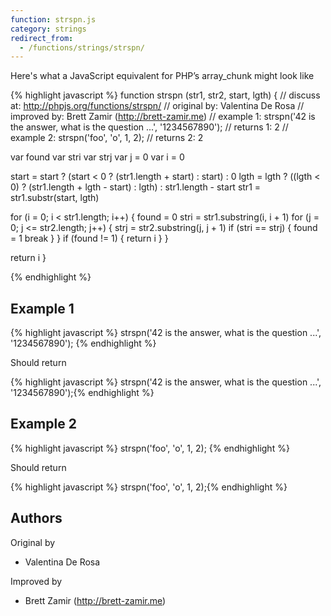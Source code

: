 ```yaml
---
function: strspn.js
category: strings
redirect_from:
  - /functions/strings/strspn/
---
```


<!-- WARNING! This file is auto generated by `npm run web:inject`, do not edit by hand -->

Here's what a JavaScript equivalent for PHP’s array_chunk might look like

{% highlight javascript %}
function strspn (str1, str2, start, lgth) {
  //  discuss at: http://phpjs.org/functions/strspn/
  // original by: Valentina De Rosa
  // improved by: Brett Zamir (http://brett-zamir.me)
  //   example 1: strspn('42 is the answer, what is the question ...', '1234567890');
  //   returns 1: 2
  //   example 2: strspn('foo', 'o', 1, 2);
  //   returns 2: 2

  var found
  var stri
  var strj
  var j = 0
  var i = 0

  start = start ? (start < 0 ? (str1.length + start) : start) : 0
  lgth = lgth ? ((lgth < 0) ? (str1.length + lgth - start) : lgth) : str1.length - start
  str1 = str1.substr(start, lgth)

  for (i = 0; i < str1.length; i++) {
    found = 0
    stri = str1.substring(i, i + 1)
    for (j = 0; j <= str2.length; j++) {
      strj = str2.substring(j, j + 1)
      if (stri == strj) {
        found = 1
        break
      }
    }
    if (found != 1) {
      return i
    }
  }

  return i
}

{% endhighlight %}

## Example 1

{% highlight javascript %}
strspn('42 is the answer, what is the question ...', '1234567890');
{% endhighlight %}

Should return

{% highlight javascript %}
strspn('42 is the answer, what is the question ...', '1234567890');{% endhighlight %}

## Example 2

{% highlight javascript %}
strspn('foo', 'o', 1, 2);
{% endhighlight %}

Should return

{% highlight javascript %}
strspn('foo', 'o', 1, 2);{% endhighlight %}


## Authors


Original by

- Valentina De Rosa


Improved by

- Brett Zamir (http://brett-zamir.me)

